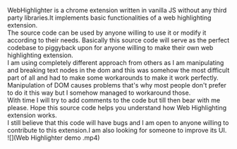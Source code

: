 WebHighlighter is a chrome extension written in vanilla JS without any third party libraries.It implements basic functionalities of a web highlighting extension.<br>
The source code can be used by anyone willing to use it or modify it according to their needs. Basically this source code will serve as the perfect codebase to piggyback upon for anyone willing to make their own web highlighting extension.
<br>I am using completely different approach from others as I am manipulating and breaking text nodes in the dom and this was somehow the most difficult part of all and had to make some workarounds to make it work perfectly. Manipulation of DOM causes problems that's why most people don't prefer to do it this way but I somehow managed to workaround those.
<br>With time I will try to add comments to the code but till then bear with me please. Hope this source code helps you understand how Web Highlighting extension works. <br>I still believe that this code will have bugs and I am open to anyone willing to contribute to this extension.I am also looking for someone to improve its UI.<br>
![](Web Highlighter demo .mp4)
